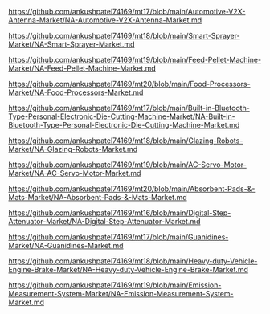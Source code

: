 <p><a href="https://github.com/ankushpatel74169/mt17/blob/main/Automotive-V2X-Antenna-Market/NA-Automotive-V2X-Antenna-Market.md">https://github.com/ankushpatel74169/mt17/blob/main/Automotive-V2X-Antenna-Market/NA-Automotive-V2X-Antenna-Market.md</a></p><p><a href="https://github.com/ankushpatel74169/mt18/blob/main/Smart-Sprayer-Market/NA-Smart-Sprayer-Market.md">https://github.com/ankushpatel74169/mt18/blob/main/Smart-Sprayer-Market/NA-Smart-Sprayer-Market.md</a></p><p><a href="https://github.com/ankushpatel74169/mt19/blob/main/Feed-Pellet-Machine-Market/NA-Feed-Pellet-Machine-Market.md">https://github.com/ankushpatel74169/mt19/blob/main/Feed-Pellet-Machine-Market/NA-Feed-Pellet-Machine-Market.md</a></p><p><a href="https://github.com/ankushpatel74169/mt20/blob/main/Food-Processors-Market/NA-Food-Processors-Market.md">https://github.com/ankushpatel74169/mt20/blob/main/Food-Processors-Market/NA-Food-Processors-Market.md</a></p><p><a href="https://github.com/ankushpatel74169/mt17/blob/main/Built-in-Bluetooth-Type-Personal-Electronic-Die-Cutting-Machine-Market/NA-Built-in-Bluetooth-Type-Personal-Electronic-Die-Cutting-Machine-Market.md">https://github.com/ankushpatel74169/mt17/blob/main/Built-in-Bluetooth-Type-Personal-Electronic-Die-Cutting-Machine-Market/NA-Built-in-Bluetooth-Type-Personal-Electronic-Die-Cutting-Machine-Market.md</a></p><p><a href="https://github.com/ankushpatel74169/mt18/blob/main/Glazing-Robots-Market/NA-Glazing-Robots-Market.md">https://github.com/ankushpatel74169/mt18/blob/main/Glazing-Robots-Market/NA-Glazing-Robots-Market.md</a></p><p><a href="https://github.com/ankushpatel74169/mt19/blob/main/AC-Servo-Motor-Market/NA-AC-Servo-Motor-Market.md">https://github.com/ankushpatel74169/mt19/blob/main/AC-Servo-Motor-Market/NA-AC-Servo-Motor-Market.md</a></p><p><a href="https://github.com/ankushpatel74169/mt20/blob/main/Absorbent-Pads-&-Mats-Market/NA-Absorbent-Pads-&-Mats-Market.md">https://github.com/ankushpatel74169/mt20/blob/main/Absorbent-Pads-&-Mats-Market/NA-Absorbent-Pads-&-Mats-Market.md</a></p><p><a href="https://github.com/ankushpatel74169/mt16/blob/main/Digital-Step-Attenuator-Market/NA-Digital-Step-Attenuator-Market.md">https://github.com/ankushpatel74169/mt16/blob/main/Digital-Step-Attenuator-Market/NA-Digital-Step-Attenuator-Market.md</a></p><p><a href="https://github.com/ankushpatel74169/mt17/blob/main/Guanidines-Market/NA-Guanidines-Market.md">https://github.com/ankushpatel74169/mt17/blob/main/Guanidines-Market/NA-Guanidines-Market.md</a></p><p><a href="https://github.com/ankushpatel74169/mt18/blob/main/Heavy-duty-Vehicle-Engine-Brake-Market/NA-Heavy-duty-Vehicle-Engine-Brake-Market.md">https://github.com/ankushpatel74169/mt18/blob/main/Heavy-duty-Vehicle-Engine-Brake-Market/NA-Heavy-duty-Vehicle-Engine-Brake-Market.md</a></p><p><a href="https://github.com/ankushpatel74169/mt19/blob/main/Emission-Measurement-System-Market/NA-Emission-Measurement-System-Market.md">https://github.com/ankushpatel74169/mt19/blob/main/Emission-Measurement-System-Market/NA-Emission-Measurement-System-Market.md</a></p>
